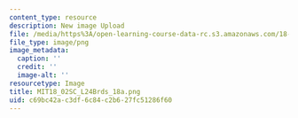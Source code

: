 ```yaml
---
content_type: resource
description: New image Upload
file: /media/https%3A/open-learning-course-data-rc.s3.amazonaws.com/18-02sc-multivariable-calculus-fall-2010/c69bc42ac3df6c84c2b627fc51286f60_MIT18_02SC_L24Brds_18a.png
file_type: image/png
image_metadata:
  caption: ''
  credit: ''
  image-alt: ''
resourcetype: Image
title: MIT18_02SC_L24Brds_18a.png
uid: c69bc42a-c3df-6c84-c2b6-27fc51286f60
---
```

